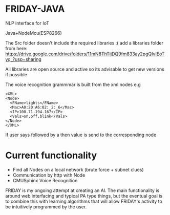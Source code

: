 # FRIDAY-JAVA
NLP interface for IoT

Java+NodeMcu(ESP8266)

The Src folder doesn't include the required libraries :( 
add a libraries folder from here:
https://drive.google.com/drive/folders/11mN8ThTijDQ9fm833ay2pgQIvIEoTyq_?usp=sharing

All libraries are open source and active so its advisable to get new versions if possible

The voice recognition grammmar is built from the xml nodes
e.g
```
<XML>
<Node>
  <FName>lights</FName>
  <Mac>A0:20:A6:02:_2:_6</Mac>
  <IP>100.71.194.167</IP>
  <Vals>on,off,blink</Vals>
</Node>
</XML>
```
If user says <FName> followed by a <Vals> then value is send to the corresponding node

# Current functionality
- Find all Nodes on a local network (brute force + subnet clues)
- Communication by http with Node
- CMUSphinx Voice Recognition



FRIDAY is my ongoing attempt at creating an AI. The main functionality is around web interfacing and typical PA type things, but the eventual goal is to combine this with learning algorithms that will allow FRIDAY's activity to be intuitively programmed by the user.
